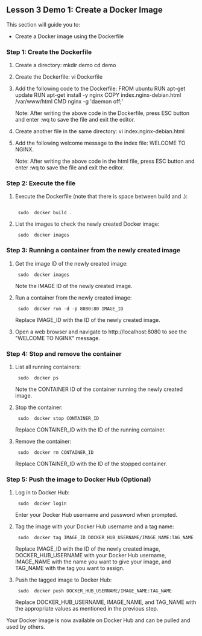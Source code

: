 ## Lesson 3 Demo 1: Create a Docker Image

This section will guide you to:
- Create a Docker image using the Dockerfile

### Step 1: Create the Dockerfile
1. Create a directory:
   mkdir demo
   cd demo

2. Create the Dockerfile:
   vi Dockerfile

3. Add the following code to the Dockerfile:
   FROM ubuntu
   RUN apt-get update
   RUN apt-get install -y nginx
   COPY index.nginx-debian.html /var/www/html
   CMD nginx -g 'daemon off;'

   Note: After writing the above code in the Dockerfile, press ESC button and enter :wq to save the file and exit the editor.

4. Create another file in the same directory:
   vi index.nginx-debian.html

5. Add the following welcome message to the index file:
   WELCOME TO NGINX.

   Note: After writing the above code in the html file, press ESC button and enter :wq to save the file and exit the editor.

### Step 2: Execute the file
1. Execute the Dockerfile (note that there is space between build and .):
   ```
   
    sudo  docker build .
   ```
   
    
2. List the images to check the newly created Docker image:
   ```
    sudo  docker images
   ```
   
    
### Step 3: Running a container from the newly created image

1. Get the image ID of the newly created image:
   ```
    sudo  docker images
   ```
   
    
   Note the IMAGE ID of the newly created image.

2. Run a container from the newly created image:
   ```
    sudo  docker run -d -p 8080:80 IMAGE_ID
   ```
   
    
   Replace IMAGE_ID with the ID of the newly created image.

3. Open a web browser and navigate to http://localhost:8080 to see the "WELCOME TO NGINX" message.

### Step 4: Stop and remove the container

1. List all running containers:
   ```
    sudo  docker ps
   ```
   
    
   Note the CONTAINER ID of the container running the newly created image.

2. Stop the container:
   ```
    sudo  docker stop CONTAINER_ID
   ```
   
    
   Replace CONTAINER_ID with the ID of the running container.

3. Remove the container:
   ```
    sudo  docker rm CONTAINER_ID
   ```
   
    
   Replace CONTAINER_ID with the ID of the stopped container.

### Step 5: Push the image to Docker Hub (Optional)

1. Log in to Docker Hub:
   ```
    sudo  docker login
   ```
   
    
   Enter your Docker Hub username and password when prompted.

2. Tag the image with your Docker Hub username and a tag name:
   ```
    sudo  docker tag IMAGE_ID DOCKER_HUB_USERNAME/IMAGE_NAME:TAG_NAME
   ```
   
    
   Replace IMAGE_ID with the ID of the newly created image, DOCKER_HUB_USERNAME with your Docker Hub username, IMAGE_NAME with the name you want to give your image, and TAG_NAME with the tag you want to assign.

3. Push the tagged image to Docker Hub:
   ```
    sudo  docker push DOCKER_HUB_USERNAME/IMAGE_NAME:TAG_NAME
   ```
   
    
   Replace DOCKER_HUB_USERNAME, IMAGE_NAME, and TAG_NAME with the appropriate values as mentioned in the previous step.

Your Docker image is now available on Docker Hub and can be pulled and used by others.
